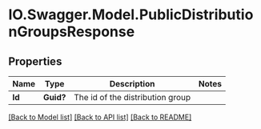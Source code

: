 # IO.Swagger.Model.PublicDistributionGroupsResponse
## Properties

Name | Type | Description | Notes
------------ | ------------- | ------------- | -------------
**Id** | **Guid?** | The id of the distribution group | 

[[Back to Model list]](../README.md#documentation-for-models) [[Back to API list]](../README.md#documentation-for-api-endpoints) [[Back to README]](../README.md)

